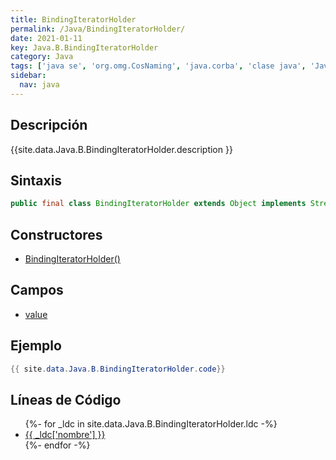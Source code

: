 ```yaml
---
title: BindingIteratorHolder
permalink: /Java/BindingIteratorHolder/
date: 2021-01-11
key: Java.B.BindingIteratorHolder
category: Java
tags: ['java se', 'org.omg.CosNaming', 'java.corba', 'clase java', 'Java 1.0']
sidebar: 
  nav: java
---
```


## Descripción
{{site.data.Java.B.BindingIteratorHolder.description }}

## Sintaxis
~~~java
public final class BindingIteratorHolder extends Object implements Streamable
~~~

## Constructores
* [BindingIteratorHolder()](/Java/BindingIteratorHolder/BindingIteratorHolder/)

## Campos
* [value](/Java/BindingIteratorHolder/value)

## Ejemplo
~~~java
{{ site.data.Java.B.BindingIteratorHolder.code}}
~~~

## Líneas de Código
<ul>
{%- for _ldc in site.data.Java.B.BindingIteratorHolder.ldc -%}
   <li>
       <a href="{{_ldc['url'] }}">{{ _ldc['nombre'] }}</a>
   </li>
{%- endfor -%}
</ul>
